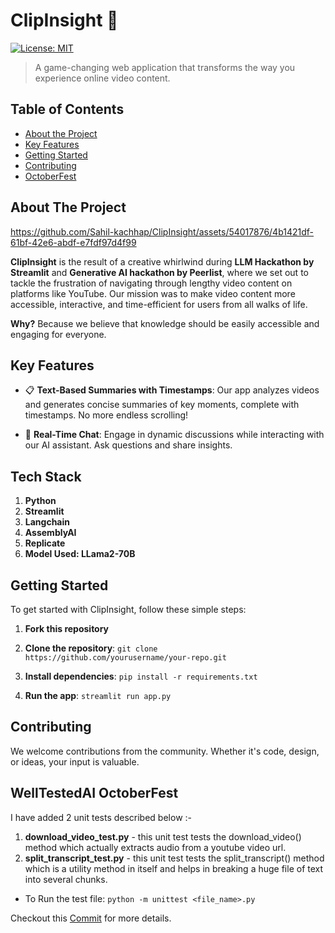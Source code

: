 # ClipInsight 🎥

[![License: MIT](https://img.shields.io/badge/License-MIT-yellow.svg)](https://opensource.org/licenses/MIT)

> A game-changing web application that transforms the way you experience online video content. 

## Table of Contents

- [About the Project](#about-the-project)
- [Key Features](#key-features)
- [Getting Started](#getting-started)
- [Contributing](#contributing)
- [OctoberFest](#WellTestedAI-OctoberFest)

## About The Project

https://github.com/Sahil-kachhap/ClipInsight/assets/54017876/4b1421df-61bf-42e6-abdf-e7fdf97d4f99

**ClipInsight** is the result of a creative whirlwind during **LLM Hackathon by Streamlit** and **Generative AI hackathon by Peerlist**, where we set out to tackle the frustration of navigating through lengthy video content on platforms like YouTube. Our mission was to make video content more accessible, interactive, and time-efficient for users from all walks of life.

**Why?** Because we believe that knowledge should be easily accessible and engaging for everyone.

## Key Features

- 📋 **Text-Based Summaries with Timestamps**: Our app analyzes videos and generates concise summaries of key moments, complete with timestamps. No more endless scrolling!

- 💬 **Real-Time Chat**: Engage in dynamic discussions while interacting with our AI assistant. Ask questions and share insights.

## Tech Stack
1. **Python**
2. **Streamlit**
3. **Langchain**
4. **AssemblyAI**
5. **Replicate**
6. **Model Used: LLama2-70B**

## Getting Started

To get started with ClipInsight, follow these simple steps:
1. **Fork this repository**
2. **Clone the repository**: `git clone https://github.com/yourusername/your-repo.git`

3. **Install dependencies**: `pip install -r requirements.txt`

4. **Run the app**: `streamlit run app.py`

## Contributing

We welcome contributions from the community. Whether it's code, design, or ideas, your input is valuable.

## WellTestedAI OctoberFest 
I have added 2 unit tests described below :-
1. **download_video_test.py** - this unit test tests the download_video() method which actually extracts audio from a youtube video url.
2. **split_transcript_test.py** - this unit test tests the split_transcript() method which is a utility method in itself and helps in breaking a huge file of text into several chunks.

- To Run the test file: `python -m unittest <file_name>.py`

Checkout this [Commit](https://github.com/Sahil-kachhap/ClipInsight/commit/48dd74c640afdb9ac1e2ff43865278cdafd45849) for more details.
